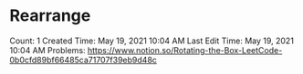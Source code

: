 # Rearrange

Count: 1
Created Time: May 19, 2021 10:04 AM
Last Edit Time: May 19, 2021 10:04 AM
Problems: https://www.notion.so/Rotating-the-Box-LeetCode-0b0cfd89bf66485ca71707f39eb9d48c